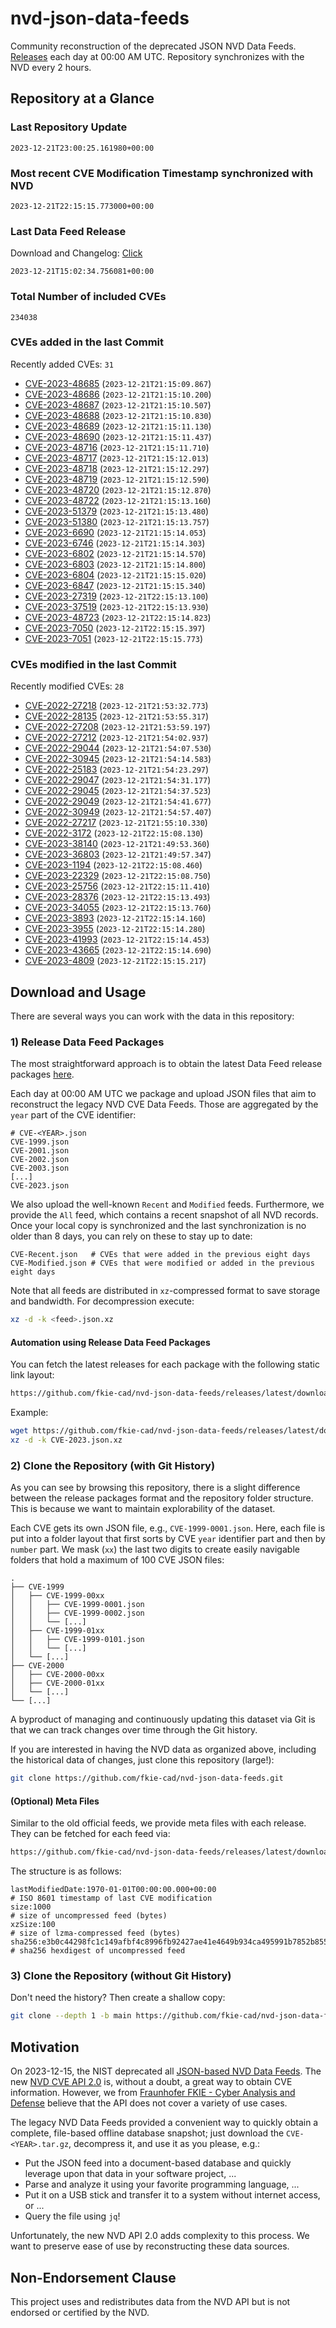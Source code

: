 # nvd-json-data-feeds

Community reconstruction of the deprecated JSON NVD Data Feeds. 
[Releases](https://github.com/fkie-cad/nvd-json-data-feeds/releases/latest) each day at 00:00 AM UTC.
Repository synchronizes with the NVD every 2 hours.

## Repository at a Glance

### Last Repository Update

```plain
2023-12-21T23:00:25.161980+00:00
```

### Most recent CVE Modification Timestamp synchronized with NVD

```plain
2023-12-21T22:15:15.773000+00:00
```

### Last Data Feed Release

Download and Changelog: [Click](https://github.com/fkie-cad/nvd-json-data-feeds/releases/latest)

```plain
2023-12-21T15:02:34.756081+00:00
```

### Total Number of included CVEs

```plain
234038
```

### CVEs added in the last Commit

Recently added CVEs: `31`

* [CVE-2023-48685](CVE-2023/CVE-2023-486xx/CVE-2023-48685.json) (`2023-12-21T21:15:09.867`)
* [CVE-2023-48686](CVE-2023/CVE-2023-486xx/CVE-2023-48686.json) (`2023-12-21T21:15:10.200`)
* [CVE-2023-48687](CVE-2023/CVE-2023-486xx/CVE-2023-48687.json) (`2023-12-21T21:15:10.507`)
* [CVE-2023-48688](CVE-2023/CVE-2023-486xx/CVE-2023-48688.json) (`2023-12-21T21:15:10.830`)
* [CVE-2023-48689](CVE-2023/CVE-2023-486xx/CVE-2023-48689.json) (`2023-12-21T21:15:11.130`)
* [CVE-2023-48690](CVE-2023/CVE-2023-486xx/CVE-2023-48690.json) (`2023-12-21T21:15:11.437`)
* [CVE-2023-48716](CVE-2023/CVE-2023-487xx/CVE-2023-48716.json) (`2023-12-21T21:15:11.710`)
* [CVE-2023-48717](CVE-2023/CVE-2023-487xx/CVE-2023-48717.json) (`2023-12-21T21:15:12.013`)
* [CVE-2023-48718](CVE-2023/CVE-2023-487xx/CVE-2023-48718.json) (`2023-12-21T21:15:12.297`)
* [CVE-2023-48719](CVE-2023/CVE-2023-487xx/CVE-2023-48719.json) (`2023-12-21T21:15:12.590`)
* [CVE-2023-48720](CVE-2023/CVE-2023-487xx/CVE-2023-48720.json) (`2023-12-21T21:15:12.870`)
* [CVE-2023-48722](CVE-2023/CVE-2023-487xx/CVE-2023-48722.json) (`2023-12-21T21:15:13.160`)
* [CVE-2023-51379](CVE-2023/CVE-2023-513xx/CVE-2023-51379.json) (`2023-12-21T21:15:13.480`)
* [CVE-2023-51380](CVE-2023/CVE-2023-513xx/CVE-2023-51380.json) (`2023-12-21T21:15:13.757`)
* [CVE-2023-6690](CVE-2023/CVE-2023-66xx/CVE-2023-6690.json) (`2023-12-21T21:15:14.053`)
* [CVE-2023-6746](CVE-2023/CVE-2023-67xx/CVE-2023-6746.json) (`2023-12-21T21:15:14.303`)
* [CVE-2023-6802](CVE-2023/CVE-2023-68xx/CVE-2023-6802.json) (`2023-12-21T21:15:14.570`)
* [CVE-2023-6803](CVE-2023/CVE-2023-68xx/CVE-2023-6803.json) (`2023-12-21T21:15:14.800`)
* [CVE-2023-6804](CVE-2023/CVE-2023-68xx/CVE-2023-6804.json) (`2023-12-21T21:15:15.020`)
* [CVE-2023-6847](CVE-2023/CVE-2023-68xx/CVE-2023-6847.json) (`2023-12-21T21:15:15.340`)
* [CVE-2023-27319](CVE-2023/CVE-2023-273xx/CVE-2023-27319.json) (`2023-12-21T22:15:13.100`)
* [CVE-2023-37519](CVE-2023/CVE-2023-375xx/CVE-2023-37519.json) (`2023-12-21T22:15:13.930`)
* [CVE-2023-48723](CVE-2023/CVE-2023-487xx/CVE-2023-48723.json) (`2023-12-21T22:15:14.823`)
* [CVE-2023-7050](CVE-2023/CVE-2023-70xx/CVE-2023-7050.json) (`2023-12-21T22:15:15.397`)
* [CVE-2023-7051](CVE-2023/CVE-2023-70xx/CVE-2023-7051.json) (`2023-12-21T22:15:15.773`)


### CVEs modified in the last Commit

Recently modified CVEs: `28`

* [CVE-2022-27218](CVE-2022/CVE-2022-272xx/CVE-2022-27218.json) (`2023-12-21T21:53:32.773`)
* [CVE-2022-28135](CVE-2022/CVE-2022-281xx/CVE-2022-28135.json) (`2023-12-21T21:53:55.317`)
* [CVE-2022-27208](CVE-2022/CVE-2022-272xx/CVE-2022-27208.json) (`2023-12-21T21:53:59.197`)
* [CVE-2022-27212](CVE-2022/CVE-2022-272xx/CVE-2022-27212.json) (`2023-12-21T21:54:02.937`)
* [CVE-2022-29044](CVE-2022/CVE-2022-290xx/CVE-2022-29044.json) (`2023-12-21T21:54:07.530`)
* [CVE-2022-30945](CVE-2022/CVE-2022-309xx/CVE-2022-30945.json) (`2023-12-21T21:54:14.583`)
* [CVE-2022-25183](CVE-2022/CVE-2022-251xx/CVE-2022-25183.json) (`2023-12-21T21:54:23.297`)
* [CVE-2022-29047](CVE-2022/CVE-2022-290xx/CVE-2022-29047.json) (`2023-12-21T21:54:31.177`)
* [CVE-2022-29045](CVE-2022/CVE-2022-290xx/CVE-2022-29045.json) (`2023-12-21T21:54:37.523`)
* [CVE-2022-29049](CVE-2022/CVE-2022-290xx/CVE-2022-29049.json) (`2023-12-21T21:54:41.677`)
* [CVE-2022-30949](CVE-2022/CVE-2022-309xx/CVE-2022-30949.json) (`2023-12-21T21:54:57.407`)
* [CVE-2022-27217](CVE-2022/CVE-2022-272xx/CVE-2022-27217.json) (`2023-12-21T21:55:10.330`)
* [CVE-2022-3172](CVE-2022/CVE-2022-31xx/CVE-2022-3172.json) (`2023-12-21T22:15:08.130`)
* [CVE-2023-38140](CVE-2023/CVE-2023-381xx/CVE-2023-38140.json) (`2023-12-21T21:49:53.360`)
* [CVE-2023-36803](CVE-2023/CVE-2023-368xx/CVE-2023-36803.json) (`2023-12-21T21:49:57.347`)
* [CVE-2023-1194](CVE-2023/CVE-2023-11xx/CVE-2023-1194.json) (`2023-12-21T22:15:08.460`)
* [CVE-2023-22329](CVE-2023/CVE-2023-223xx/CVE-2023-22329.json) (`2023-12-21T22:15:08.750`)
* [CVE-2023-25756](CVE-2023/CVE-2023-257xx/CVE-2023-25756.json) (`2023-12-21T22:15:11.410`)
* [CVE-2023-28376](CVE-2023/CVE-2023-283xx/CVE-2023-28376.json) (`2023-12-21T22:15:13.493`)
* [CVE-2023-34055](CVE-2023/CVE-2023-340xx/CVE-2023-34055.json) (`2023-12-21T22:15:13.760`)
* [CVE-2023-3893](CVE-2023/CVE-2023-38xx/CVE-2023-3893.json) (`2023-12-21T22:15:14.160`)
* [CVE-2023-3955](CVE-2023/CVE-2023-39xx/CVE-2023-3955.json) (`2023-12-21T22:15:14.280`)
* [CVE-2023-41993](CVE-2023/CVE-2023-419xx/CVE-2023-41993.json) (`2023-12-21T22:15:14.453`)
* [CVE-2023-43665](CVE-2023/CVE-2023-436xx/CVE-2023-43665.json) (`2023-12-21T22:15:14.690`)
* [CVE-2023-4809](CVE-2023/CVE-2023-48xx/CVE-2023-4809.json) (`2023-12-21T22:15:15.217`)


## Download and Usage

There are several ways you can work with the data in this repository:

### 1) Release Data Feed Packages

The most straightforward approach is to obtain the latest Data Feed release packages [here](https://github.com/fkie-cad/nvd-json-data-feeds/releases/latest).

Each day at 00:00 AM UTC we package and upload JSON files that aim to reconstruct the legacy NVD CVE Data Feeds.
Those are aggregated by the `year` part of the CVE identifier:

```
# CVE-<YEAR>.json
CVE-1999.json
CVE-2001.json
CVE-2002.json
CVE-2003.json
[...]
CVE-2023.json
```

We also upload the well-known `Recent` and `Modified` feeds.
Furthermore, we provide the `All` feed, which contains a recent snapshot of all NVD records.
Once your local copy is synchronized and the last synchronization is no older than 8 days, you can rely on these to stay up to date:

```plain
CVE-Recent.json   # CVEs that were added in the previous eight days
CVE-Modified.json # CVEs that were modified or added in the previous eight days
```

Note that all feeds are distributed in `xz`-compressed format to save storage and bandwidth.
For decompression execute:

```sh
xz -d -k <feed>.json.xz
```


#### Automation using Release Data Feed Packages

You can fetch the latest releases for each package with the following static link layout:

```sh
https://github.com/fkie-cad/nvd-json-data-feeds/releases/latest/download/CVE-<YEAR>.json.xz
```

Example:

```sh
wget https://github.com/fkie-cad/nvd-json-data-feeds/releases/latest/download/CVE-2023.json.xz
xz -d -k CVE-2023.json.xz
```



### 2) Clone the Repository (with Git History)

As you can see by browsing this repository, there is a slight difference between the release packages format and the repository folder structure.
This is because we want to maintain explorability of the dataset.

Each CVE gets its own JSON file, e.g., `CVE-1999-0001.json`.
Here, each file is put into a folder layout that first sorts by CVE `year` identifier part and then by `number` part.
We mask (`xx`) the last two digits to create easily navigable folders that hold a maximum of 100 CVE JSON files:

```plain
.
├── CVE-1999
│   ├── CVE-1999-00xx
│   │   ├── CVE-1999-0001.json
│   │   ├── CVE-1999-0002.json
│   │   └── [...]
│   ├── CVE-1999-01xx
│   │   ├── CVE-1999-0101.json
│   │   └── [...]
│   └── [...]
├── CVE-2000
│   ├── CVE-2000-00xx
│   ├── CVE-2000-01xx
│   └── [...]
└── [...]
```

A byproduct of managing and continuously updating this dataset via Git is that we can track changes over time through the Git history.

If you are interested in having the NVD data as organized above, including the historical data of changes, just clone this repository (large!):

```sh
git clone https://github.com/fkie-cad/nvd-json-data-feeds.git
```

#### (Optional) Meta Files

Similar to the old official feeds, we provide meta files with each release. They can be fetched for each feed via:

```sh
https://github.com/fkie-cad/nvd-json-data-feeds/releases/latest/download/CVE-<YEAR>.meta
```

The structure is as follows:

```plain
lastModifiedDate:1970-01-01T00:00:00.000+00:00                          # ISO 8601 timestamp of last CVE modification
size:1000                                                               # size of uncompressed feed (bytes)
xzSize:100                                                              # size of lzma-compressed feed (bytes)
sha256:e3b0c44298fc1c149afbf4c8996fb92427ae41e4649b934ca495991b7852b855 # sha256 hexdigest of uncompressed feed
```


### 3) Clone the Repository (without Git History)

Don't need the history? Then create a shallow copy:

```sh
git clone --depth 1 -b main https://github.com/fkie-cad/nvd-json-data-feeds.git
```

## Motivation

On 2023-12-15, the NIST deprecated all [JSON-based NVD Data Feeds](https://nvd.nist.gov/vuln/data-feeds#divRetirementBanner-1).
The new [NVD CVE API 2.0](https://nvd.nist.gov/developers/vulnerabilities) is, without a doubt, a great way to obtain CVE information.
However, we from [Fraunhofer FKIE - Cyber Analysis and Defense](https://www.fkie.fraunhofer.de/en/departments/cad.html) believe that the API does not cover a variety of use cases.

The legacy NVD Data Feeds provided a convenient way to quickly obtain a complete, file-based offline database snapshot; just download the `CVE-<YEAR>.tar.gz`, decompress it, and use it as you please, e.g.:

* Put the JSON feed into a document-based database and quickly leverage upon that data in your software project, ...
* Parse and analyze it using your favorite programming language, ...
* Put it on a USB stick and transfer it to a system without internet access, or ...
* Query the file using `jq`!

Unfortunately, the new NVD API 2.0 adds complexity to this process.
We want to preserve ease of use by reconstructing these data sources.

## Non-Endorsement Clause

This project uses and redistributes data from the NVD API but is not endorsed or certified by the NVD.